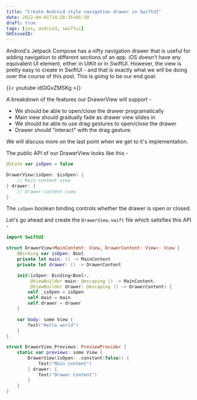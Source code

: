 ```yaml
---
title: "Create Android style navigation drawer in SwiftUI"
date: 2022-04-01T14:28:35+05:30
draft: true
tags: [ios, android, swiftui]
GHIssueID:
---
```


Android's Jetpack Compose has a nifty navigation drawer that is useful for adding navigation to different sections of an app. iOS doesn't have any equivalent UI element, either in UIKit or in SwiftUI. However, the view is pretty easy to create in SwiftUI - and that is exactly what we will be doing over the course of this post. This is going to be our end goal:

{{< youtube idGlGvZMSKg >}}

A breakdown of the features our DrawerView will support -

- We should be able to open/close the drawer programatically
- Main view should gradually fade as drawer view slides in
- We should be able to use drag gestures to open/close the drawer
- Drawer should "interact" with the drag gesture.

We will discuss more on the last point when we get to it's implementation.

The public API of our DrawerView looks like this -

```swift
@State var isOpen = false

DrawerView(isOpen: $isOpen) {
    // Main content view
} drawer: {
    // Drawer content view
}
```

The `isOpen` boolean binding controls whether the drawer is open or closed.

Let's go ahead and create the `DrawerView.swift` file which satisfies this API -

```swift
import SwiftUI

struct DrawerView<MainContent: View, DrawerContent: View>: View {
    @Binding var isOpen: Bool
    private let main: () -> MainContent
    private let drawer: () -> DrawerContent

    init(isOpen: Binding<Bool>,
         @ViewBuilder main: @escaping () -> MainContent,
         @ViewBuilder drawer: @escaping () -> DrawerContent) {
        self._isOpen = isOpen
        self.main = main
        self.drawer = drawer
    }

    var body: some View {
        Text("Hello world")
    }
}

struct DrawerView_Previews: PreviewProvider {
    static var previews: some View {
        DrawerView(isOpen: .constant(false)) {
            Text("Main content")
        } drawer: {
            Text("Drawer Content")
        }
    }
}
```
